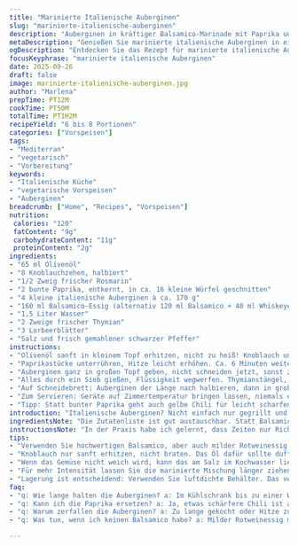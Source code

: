 ```yaml
---
title: "Marinierte Italienische Auberginen"
slug: "marinierte-italienische-auberginen"
description: "Auberginen in kräftiger Balsamico-Marinade mit Paprika und frischen Kräutern. Die Kombination aus sanft gegartem Gemüse, intensivem Essig und Olivenöl ergibt ein rustikales, intensives Aroma, das sich gut zum Vorspeisenbuffet eignet. Die verschiedenen Kochschritte sorgen für perfekte Weichheit der Auberginen ohne matschige Textur. Für mehr Tiefe Whiskeyessig als Alternative zum Balsamico verwenden. Wichtig: Das Gemüse muss nach dem Kochen ausreichend abkühlen, um die Aromen aufzunehmen. Lässt sich gut eine Woche im Kühlschrank lagern. Eignet sich auch zum Servieren bei Zimmertemperatur."
metaDescription: "Genießen Sie marinierte italienische Auberginen in einer Balsamico-Marinade, die perfekt für Ihr Vorspeisenbuffet sind und harmonische Aromen entfalten"
ogDescription: "Entdecken Sie das Rezept für marinierte italienische Auberginen, die Sie als Vorspeise oder im Mediterranen Abendessen servieren können"
focusKeyphrase: "marinierte italienische Auberginen"
date: 2025-09-26
draft: false
image: marinierte-italienische-auberginen.jpg
author: "Marlena"
prepTime: PT12M
cookTime: PT50M
totalTime: PT1H2M
recipeYield: "6 bis 8 Portionen"
categories: ["Vorspeisen"]
tags:
- "Mediterran"
- "vegetarisch"
- "Vorbereitung"
keywords:
- "Italienische Küche"
- "vegetarische Vorspeisen"
- "Auberginen"
breadcrumb: ["Home", "Recipes", "Vorspeisen"]
nutrition: 
 calories: "120"
 fatContent: "9g"
 carbohydrateContent: "11g"
 proteinContent: "2g"
ingredients:
- "65 ml Olivenöl"
- "8 Knoblauchzehen, halbiert"
- "1/2 Zweig frischer Rosmarin"
- "2 bunte Paprika, entkernt, in ca. 16 kleine Würfel geschnitten"
- "4 kleine italienische Auberginen à ca. 170 g"
- "160 ml Balsamico-Essig (alternativ 120 ml Balsamico + 40 ml Whiskeyessig für mehr Tiefe)"
- "1,5 Liter Wasser"
- "2 Zweige frischer Thymian"
- "3 Lorbeerblätter"
- "Salz und frisch gemahlener schwarzer Pfeffer"
instructions:
- "Olivenöl sanft in kleinem Topf erhitzen, nicht zu heiß! Knoblauch und Rosmarin hinzugeben, leise simmern lassen für gut 9 Minuten – man will keinen Knoblauch braten, nur Aromen auslösen. Duft sollte beruhigend, fast schon süßlich sein."
- "Paprikastücke unterrühren, Hitze leicht erhöhen. Ca. 6 Minuten weitergaren bis Paprika etwas weicher, aber noch bissfest sind. Salzen, pfeffern nach Gefühl. Wichtig: Öl mit Gemüse danach abseihen, dabei Rosmarinzweige entfernen und entsorgen – nicht mit reinschmeißen, wird sonst bitter. Restliches Gemüse und Öl beiseite legen."
- "Auberginen ganz in großen Topf geben, nicht schneiden jetzt, sonst zerfallen sie zu schnell. Paprika, Knoblauch und das reservierte Öl hinzufügen. Essig und Wasser aufgießen, Thymian und Lorbeerblätter einlegen. Alles salzen und pfeffern. Aufkochen, dann Temperatur reduzieren. 38 bis 42 Minuten leise köcheln lassen – Auberginen sollten weich sein, aber nicht zerfallen, Hitze und Zeit genau beobachten."
- "Alles durch ein Sieb gießen, Flüssigkeit wegwerfen. Thymianstängel, Lorbeer und Knoblauch entsorgen. Auberginen kurz abkühlen lassen, bis sie handwarm sind – wichtig, sonst zerfallen sie beim Schneiden."
- "Auf Schneidebrett: Auberginen der Länge nach halbieren, dann in grobe Würfel schneiden. Zusammen mit Paprika in Schüssel geben. Das aufgefangene Öl mit dem Gemüse unterheben. Abschmecken mit Salz und Pfeffer."
- "Zum Servieren: Geräte auf Zimmertemperatur bringen lassen, niemals eiskalt servieren – Aroma sonst dumpf. Verschlossen im Kühlschrank hält sich das 6 bis 8 Tage, ideal zum Vorbereiten für größere Runden."
- "Tipp: Statt bunter Paprika geht auch gelbe Chili für leicht scharfen Kick. Wer Knoblauch nicht mag, halbiert Menge und länger simmern lassen, so geht Geschmack ohne Allium-Bombe."
introduction: "Italienische Auberginen? Nicht einfach nur gegrillt und paniert. Seit Jahren experimentiere ich mit verschiedensten Methoden, bis ich den perfekten trickreich marinierten Mix gefunden habe. Auberginen nehmen schnell zu viel Flüssigkeit auf oder werden matschig. Deshalb setze ich auf schonendes Garen in Balsamico-Wasser, das Feuchtigkeit reguliert und Aroma garantiert. Knoblauch kommt ganz sachte ins Öl, darf aber nicht anbrennen – das kontrolliert man am besten nach Duft. Paprika sorgt für Frische und knackige Momente. Das Ergebnis? Ein Aroma, das nicht dominiert, sondern harmonisch einschmeichelt, ideal als Vorspeise oder kleine Begleitung im mediterranen Abendessen. Die Konsistenz bleibt samtig, mit konzentrierter Säure und leichter Süße. Wer das einmal probiert hat, lässt das klassische Grillen oft links liegen."
ingredientsNote: "Die Zutatenliste ist gut austauschbar. Statt Balsamico kann ein milder Rotweinessig gemischt mit einem Schuss Zucker die Säure ausbalancieren. Olivenöl sollte qualitativ hochwertig sein, doch wenn es fehlt, tut's auch ein leichtes Sonnenblumenöl, das weniger Geschmack abgibt, aber stabil bleibt. Frische Kräuter sind wichtig, allerdings kann man frischen Rosmarin durch getrockneten ersetzen, dann allerdings sparsam dosieren, er ist intensiver. Knoblauchmenge je nach Geschmack reduzieren, wenn bei Ihnen der Geschmack zu streng wirkt oder Magenprobleme drohen. Auberginen sollten relativ klein sein und frisch, große verlieren oft viel Wasser und schmecken fade. Bei Paprika ruhig bunt mischen, das bringt nicht nur Farbe, sondern feine Varianz im Geschmack. Fehlerquelle: Zuviel Salz im Kochwasser, das verhindert das Aufweichen der Auberginen."
instructionsNote: "In der Praxis habe ich gelernt, dass Zeiten nur Richtwerte sind. Wichtig ist der Geruch: Knoblauchöl darf nicht grausig-schwarz sein, sondern muss sanft duften, wie Kräuterbrei. Paprika zeigt Wölbung und zerläuft nicht. Auberginen nach dem Kochen mit dem Messer prüfen – bitte nicht zu weich, sonst zerfallen sie beim Schneiden und vermatschen das Ganze. Das Abseihen trennt die Aromenträger vom Fond, welcher bitter werden kann. Den Fond nicht weiterverwenden! Beim Würzen vorsichtig sein, weil die Marinade intensiver wird, wenn sie kühlt. Ich mache gern eine kleine Probe vor dem Kaltstellen. Beim Servieren ziehe ich die Schüssel 30 Minuten vor dem Essen aus dem Kühlschrank, so entfalten sich die Aromen am besten. Resteverwertungsidee: Auberginen mit kleingeschnittenem frischen Basilikum und Pinienkernen zu Pasta geben – das bringt eine schöne Textur und Frische rein. Der Trick für köstliche Aufbewahrung: luftdicht sein, damit keine Fremdgerüche das Öl verfälschen."
tips:
- "Verwenden Sie hochwertigen Balsamico, aber auch milder Rotweinessig mit Zucker kann die Säure gut ausbalancieren. Olivenöl ist wichtig, aber Sonnenblumenöl geht auch. Falls keine frischen Kräuter verfügbar sind, getrockneter Rosmarin tut es, aber weniger."
- "Knoblauch nur sanft erhitzen, nicht braten. Das Öl dafür sollte duften, wie ein herber Kräutertee. Paprika nicht zerfallen lassen, sie sollen weich sein, aber auch Biss haben. Probe nie vergessen, Geschmäcker variieren."
- "Wenn das Gemüse nicht weich wird, kann das am Salz im Kochwasser liegen. Auch die Hitze ist wichtig; zu starkes Kochen bringt nichts, das Gemüse muss nur sanft köcheln. Am Ende kühl aufbewahren, damit die Aromen sich bündeln können."
- "Für mehr Intensität lassen Sie die marinierte Mischung länger ziehen, mindestens einen Tag im Kühlschrank. Vor dem Servieren rausnehmen, so kommen die Aromen besser zur Geltung. Perfekt für Gesellschaft, keine Eile."
- "Lagerung ist entscheidend: Verwenden Sie luftdichte Behälter. Das verhindert Geruchsübertragung aus dem Kühlschrank. Rezept ist gut haltbar, aber Reinheit der Aromen ist wichtig. Verwenden Sie alte Gläser, um Platz zu sparen."
faq:
- "q: Wie lange halten die Auberginen? a: Im Kühlschrank bis zu einer Woche, vielleicht länger. Aufbewahrung im Glas hilft. Luftdicht ist wichtig. Gerüche vermeiden."
- "q: Kann ich die Paprika ersetzen? a: Ja, etwas schärfere Chili ist auch möglich. Aber: Geschmack wird variieren. Experimentieren ist erlaubt ; testen Sie gut."
- "q: Warum zerfallen die Auberginen? a: Zu lange gekocht oder Hitze zu hoch. Fein abschmecken vorher, mit Messer prüfen. Wer sie behält, ist der König."
- "q: Was tun, wenn ich keinen Balsamico habe? a: Milder Rotweinessig mit Zucker nutzen, Ausgewogenheit bleibt. Immer sicherstellen, dass das gesamte Verhältnis stimmt."

---
```

